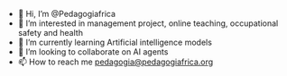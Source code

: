 - 👋 Hi, I’m @Pedagogiafrica
- 👀 I’m interested in management project, online teaching, occupational safety and health 
- 🌱 I’m currently learning Artificial intelligence models
- 💞️ I’m looking to collaborate on AI agents
- 📫 How to reach me pedagogia@pedagogiafrica.org

<!---
Pedagogiafrica/Pedagogiafrica is a ✨ special ✨ repository because its `README.md` (this file) appears on your GitHub profile.
You can click the Preview link to take a look at your changes.
--->
